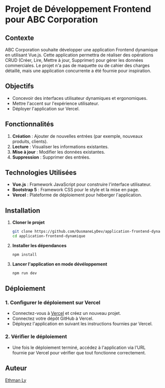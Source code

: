 # Projet de Développement Frontend pour ABC Corporation

## Contexte

ABC Corporation souhaite développer une application Frontend dynamique en utilisant Vue.js. Cette application permettra de réaliser des opérations CRUD (Créer, Lire, Mettre à jour, Supprimer) pour gérer les données commerciales. Le projet n'a pas de maquette ou de cahier des charges détaillé, mais une application concurrente a été fournie pour inspiration.

## Objectifs

- Concevoir des interfaces utilisateur dynamiques et ergonomiques.
- Mettre l'accent sur l'expérience utilisateur.
- Déployer l'application sur Vercel.

## Fonctionnalités

1. **Création** : Ajouter de nouvelles entrées (par exemple, nouveaux produits, clients).
2. **Lecture** : Visualiser les informations existantes.
3. **Mise à jour** : Modifier les données existantes.
4. **Suppression** : Supprimer des entrées.

## Technologies Utilisées

- **Vue.js** : Framework JavaScript pour construire l'interface utilisateur.
- **Bootstrap 5** : Framework CSS pour le style et la mise en page.
- **Vercel** : Plateforme de déploiement pour héberger l'application.

## Installation

1. **Cloner le projet**

   ```bash
   git clone https://github.com/OusmaneLyDev/application-frontend-dynamique.git
   cd application-frontend-dynamique

2. **Installer les dépendances**

    ```bash
    npm install


3. **Lancer l'application en mode dévéloppement**

    ```bash
    npm run dev
    ```

## Déploiement

### 1. Configurer le déploiement sur Vercel

- Connectez-vous à [Vercel](https://vercel.com) et créez un nouveau projet.
- Connectez votre dépôt GitHub à Vercel.
- Déployez l'application en suivant les instructions fournies par Vercel.

### 2. Vérifier le déploiement

- Une fois le déploiement terminé, accédez à l'application via l'URL fournie par Vercel pour vérifier que tout fonctionne correctement.



## Auteur

[Ethman Ly](https://github.com/OusmaneLyDev)